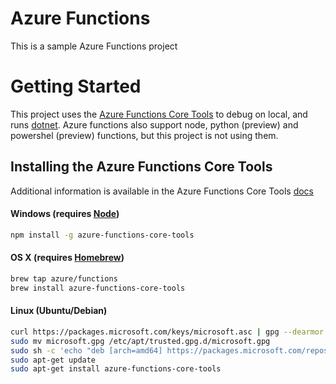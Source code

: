 # Azure Functions
This is a sample Azure Functions project

# Getting Started

This project uses the [Azure Functions Core Tools](https://docs.microsoft.com/en-us/azure/azure-functions/functions-run-local) to debug on local, and runs [dotnet](https://dotnet.microsoft.com). Azure functions also support node, python (preview) and powershel (preview) functions, but this project is not using them. 

## Installing the Azure Functions Core Tools

Additional information is available in the Azure Functions Core Tools [docs](https://docs.microsoft.com/en-us/azure/azure-functions/functions-run-local)

#### Windows (requires [Node](https://nodejs.org/en/))
```sh
npm install -g azure-functions-core-tools
```

#### OS X (requires [Homebrew](https://brew.sh))
```sh
brew tap azure/functions
brew install azure-functions-core-tools
```

#### Linux (Ubuntu/Debian)
```sh
curl https://packages.microsoft.com/keys/microsoft.asc | gpg --dearmor > microsoft.gpg
sudo mv microsoft.gpg /etc/apt/trusted.gpg.d/microsoft.gpg
sudo sh -c 'echo "deb [arch=amd64] https://packages.microsoft.com/repos/microsoft-ubuntu-$(lsb_release -cs)-prod $(lsb_release -cs) main" > /etc/apt/sources.list.d/dotnetdev.list'
sudo apt-get update
sudo apt-get install azure-functions-core-tools
```


